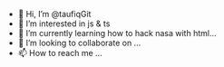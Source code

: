 - 👋 Hi, I’m @taufiqGit
- 👀 I’m interested in js & ts
- 🌱 I’m currently learning how to hack nasa with html...
- 💞️ I’m looking to collaborate on ...
- 📫 How to reach me ...

<!---
taufiqGit/taufiqGit is a ✨ special ✨ repository because its `README.md` (this file) appears on your GitHub profile.
You can click the Preview link to take a look at your changes.
--->

